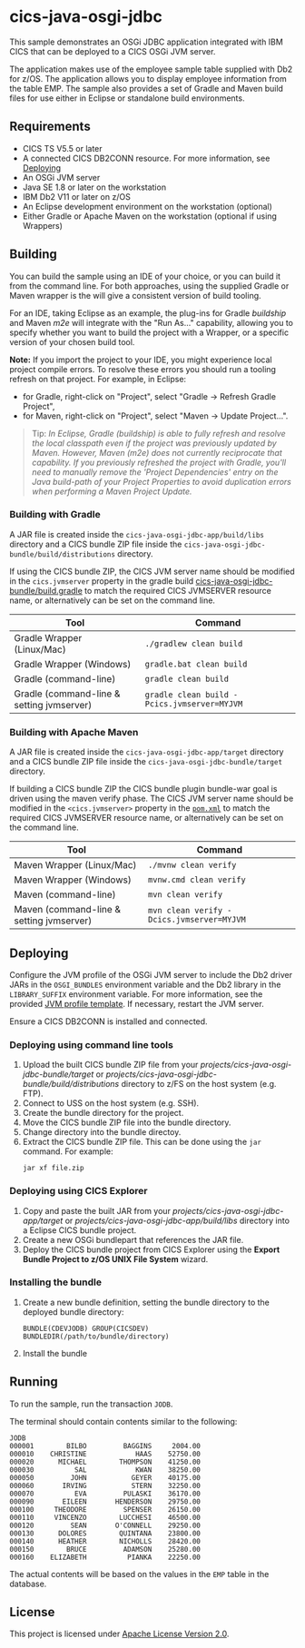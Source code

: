 # cics-java-osgi-jdbc
This sample demonstrates an OSGi JDBC application integrated with IBM CICS that can be deployed to a CICS OSGi JVM server.

The application makes use of the employee sample table supplied with Db2 for z/OS. The application allows you to display employee information from the table EMP. The sample also provides a set of Gradle and Maven build files for use either in Eclipse or standalone build environments.

## Requirements
* CICS TS V5.5 or later
* A connected CICS DB2CONN resource. For more information, see [Deploying](#deploying)
* An OSGi JVM server
* Java SE 1.8 or later on the workstation
* IBM Db2 V11 or later on z/OS
* An Eclipse development environment on the workstation (optional)
* Either Gradle or Apache Maven on the workstation (optional if using Wrappers)

## Building
You can build the sample using an IDE of your choice, or you can build it from the command line. For both approaches, using the supplied Gradle or Maven wrapper is the will give a consistent version of build tooling.

For an IDE, taking Eclipse as an example, the plug-ins for Gradle *buildship* and Maven *m2e* will integrate with the "Run As..." capability, allowing you to specify whether you want to build the project with a Wrapper, or a specific version of your chosen build tool.

**Note:** If you import the project to your IDE, you might experience local project compile errors. To resolve these errors you should run a tooling refresh on that project.
For example, in Eclipse: 
* for Gradle, right-click on "Project", select "Gradle -> Refresh Gradle Project", 
* for Maven, right-click on "Project", select "Maven -> Update Project...".

> Tip: *In Eclipse, Gradle (buildship) is able to fully refresh and resolve the local classpath even if the project was previously updated by Maven. However, Maven (m2e) does not currently reciprocate that capability. If you previously refreshed the project with Gradle, you'll need to manually remove the 'Project Dependencies' entry on the Java build-path of your Project Properties to avoid duplication errors when performing a Maven Project Update.*

### Building with Gradle

A JAR file is created inside the `cics-java-osgi-jdbc-app/build/libs` directory and a CICS bundle ZIP file inside the `cics-java-osgi-jdbc-bundle/build/distributions` directory.

If using the CICS bundle ZIP, the CICS JVM server name should be modified in the  `cics.jvmserver` property in the gradle build [cics-java-osgi-jdbc-bundle/build.gradle](cics-java-osgi-jdbc-bundle/build.gradle) to match the required CICS JVMSERVER resource name, or alternatively can be set on the command line.

| Tool | Command |
| ----------- | ----------- |
| Gradle Wrapper (Linux/Mac) | ```./gradlew clean build``` |
| Gradle Wrapper (Windows) | ```gradle.bat clean build``` |
| Gradle (command-line) | ```gradle clean build``` |
| Gradle (command-line & setting jvmserver) | ```gradle clean build -Pcics.jvmserver=MYJVM``` |

### Building with Apache Maven

A JAR file is created inside the `cics-java-osgi-jdbc-app/target` directory and a CICS bundle ZIP file inside the `cics-java-osgi-jdbc-bundle/target` directory.

If building a CICS bundle ZIP the CICS bundle plugin bundle-war goal is driven using the maven verify phase. The CICS JVM server name should be modified in the `<cics.jvmserver>` property in the [`pom.xml`](pom.xml) to match the required CICS JVMSERVER resource name, or alternatively can be set on the command line.

| Tool | Command |
| ----------- | ----------- |
| Maven Wrapper (Linux/Mac) | ```./mvnw clean verify``` |
| Maven Wrapper (Windows) | ```mvnw.cmd clean verify``` |
| Maven (command-line) | ```mvn clean verify``` |
| Maven (command-line & setting jvmserver) | ```mvn clean verify -Dcics.jvmserver=MYJVM``` |

## Deploying
Configure the JVM profile of the OSGi JVM server to include the Db2 driver JARs in the `OSGI_BUNDLES` environment variable and the Db2 library in the `LIBRARY_SUFFIX` environment variable. For more information, see the provided [JVM profile template](etc/jvmprofiles/DFHOSGI.jvmprofile). If necessary, restart the JVM server.

Ensure a CICS DB2CONN is installed and connected.

### Deploying using command line tools
1. Upload the built CICS bundle ZIP file from your *projects/cics-java-osgi-jdbc-bundle/target* or *projects/cics-java-osgi-jdbc-bundle/build/distributions* directory to z/FS on the host system (e.g. FTP).
2. Connect to USS on the host system (e.g. SSH).
3. Create the bundle directory for the project.
4. Move the CICS bundle ZIP file into the bundle directory.
5. Change directory into the bundle directoy.
6. Extract the CICS bundle ZIP file. This can be done using the `jar` command. For example:
   ```shell
   jar xf file.zip
   ```

### Deploying using CICS Explorer
1. Copy and paste the built JAR from your *projects/cics-java-osgi-jdbc-app/target* or *projects/cics-java-osgi-jdbc-app/build/libs* directory into a Eclipse CICS bundle project.
2. Create a new OSGi bundlepart that references the JAR file. 
3. Deploy the CICS bundle project from CICS Explorer using the **Export Bundle Project to z/OS UNIX File System** wizard.

### Installing the bundle
1. Create a new bundle definition, setting the bundle directory to the deployed bundle directory:
   ```
   BUNDLE(CDEVJODB) GROUP(CICSDEV) BUNDLEDIR(/path/to/bundle/directory)
   ```
2. Install the bundle

## Running
To run the sample, run the transaction `JODB`.

The terminal should contain contents similar to the following:

```
JODB                                                                            
000001        BILBO         BAGGINS     2004.00                                 
000010    CHRISTINE            HAAS    52750.00                                 
000020      MICHAEL        THOMPSON    41250.00                                 
000030          SAL            KWAN    38250.00                                 
000050         JOHN           GEYER    40175.00                                 
000060       IRVING           STERN    32250.00                                 
000070          EVA         PULASKI    36170.00                                 
000090       EILEEN       HENDERSON    29750.00                                 
000100     THEODORE         SPENSER    26150.00                                 
000110     VINCENZO        LUCCHESI    46500.00                                  
000120         SEAN       O'CONNELL    29250.00                                 
000130      DOLORES        QUINTANA    23800.00                                 
000140      HEATHER        NICHOLLS    28420.00                                 
000150        BRUCE         ADAMSON    25280.00                                 
000160    ELIZABETH          PIANKA    22250.00                                 
```

The actual contents will be based on the values in the `EMP` table in the database.

## License
This project is licensed under [Apache License Version 2.0](LICENSE).
